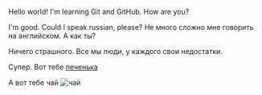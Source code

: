 Hello world!
I'm learning Git and GitHub.
How are you?

I'm good. Could I speak russian, please? Не много сложно мне говорить на английском.
А как ты?

Ничего страшного. 
Все мы люди, у каждого свои недостатки.

Супер. Вот тебе [печенька](https://is4-ssl.mzstatic.com/image/thumb/Purple114/v4/cb/32/8c/cb328ce0-09bf-d032-4f8a-ea4e052d67cb/source/512x512bb.jpg)

А вот тебе чай ![чай](https://miychay.com/upload/iblock/7c6/7c664063ba5e6215cb3567de3330c187.jpg "чай")
